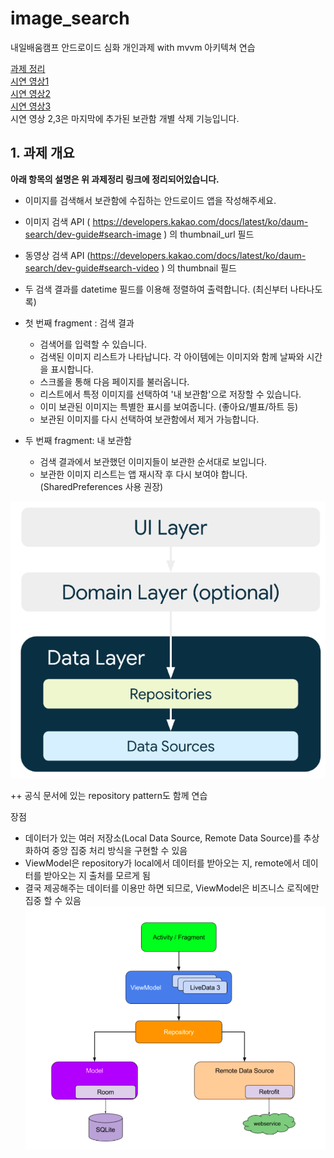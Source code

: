# image_search
내일배움캠프 안드로이드 심화 개인과제 with mvvm 아키텍쳐 연습  

[과제 정리](https://aaapple.tistory.com/99#article-1--%EA%B0%9C%EC%9D%B8-%EA%B3%BC%EC%A0%9C-%EC%A0%95%EB%A6%AC)  
[시연 영상1](https://tv.kakao.com/v/441172788)  
[시연 영상2](https://tv.kakao.com/v/441173583)    
[시연 영상3](https://tv.kakao.com/v/441201488)    
시연 영상 2,3은 마지막에 추가된 보관함 개별 삭제 기능입니다.  


## 1.  과제 개요

**아래 항목의 설명은 위 과제정리 링크에 정리되어있습니다.**  


- 이미지를 검색해서 보관함에 수집하는 안드로이드 앱을 작성해주세요.  
- 이미지 검색 API ( https://developers.kakao.com/docs/latest/ko/daum-search/dev-guide#search-image ) 의 thumbnail_url 필드  
- 동영상 검색 API (https://developers.kakao.com/docs/latest/ko/daum-search/dev-guide#search-video ) 의 thumbnail 필드  
- 두 검색 결과를 datetime 필드를 이용해 정렬하여 출력합니다. (최신부터 나타나도록)  

- 첫 번째 fragment : 검색 결과  
    -  검색어를 입력할 수 있습니다.  
    - 검색된 이미지 리스트가 나타납니다. 각 아이템에는 이미지와 함께 날짜와 시간을 표시합니다.  
    - 스크롤을 통해 다음 페이지를 불러옵니다.  
    - 리스트에서 특정 이미지를 선택하여 '내 보관함'으로 저장할 수 있습니다.  
    - 이미 보관된 이미지는 특별한 표시를 보여줍니다. (좋아요/별표/하트 등)  
    - 보관된 이미지를 다시 선택하여 보관함에서 제거 가능합니다.  

- 두 번째 fragment: 내 보관함  
    - 검색 결과에서 보관했던 이미지들이 보관한 순서대로 보입니다.  
    - 보관한 이미지 리스트는 앱 재시작 후 다시 보여야 합니다. (SharedPreferences 사용 권장)  


![img.png](img.png)  

++ 공식 문서에 있는 repository pattern도 함께 연습        

장점    
 - 데이터가 있는 여러 저장소(Local Data Source, Remote Data Source)를 추상화하여 중앙 집중 처리 방식을 구현할 수 있음    
 - ViewModel은 repository가 local에서 데이터를 받아오는 지, remote에서 데이터를 받아오는 지 출처를 모르게 됨    
 - 결국 제공해주는 데이터를 이용만 하면 되므로, ViewModel은 비즈니스 로직에만 집중 할 수 있음      
![img_1.png](img_1.png)
